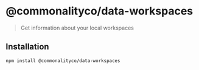 # @commonalityco/data-workspaces
> Get information about your local workspaces
## Installation

```sh
npm install @commonalityco/data-workspaces
```